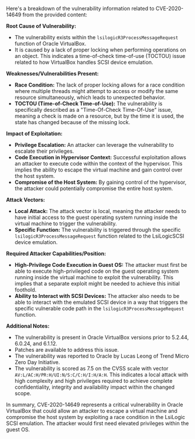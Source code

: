 Here's a breakdown of the vulnerability information related to CVE-2020-14649 from the provided content:

**Root Cause of Vulnerability:**

*   The vulnerability exists within the `lsilogicR3ProcessMessageRequest` function of Oracle VirtualBox.
*   It is caused by a lack of proper locking when performing operations on an object. This indicates a time-of-check time-of-use (TOCTOU) issue related to how VirtualBox handles SCSI device emulation.

**Weaknesses/Vulnerabilities Present:**

*   **Race Condition:** The lack of proper locking allows for a race condition where multiple threads might attempt to access or modify the same resource simultaneously, which leads to unexpected behavior.
*   **TOCTOU (Time-of-Check Time-of-Use):**  The vulnerability is specifically described as a "Time-Of-Check Time-Of-Use" issue, meaning a check is made on a resource, but by the time it is used, the state has changed because of the missing lock.

**Impact of Exploitation:**

*   **Privilege Escalation:** An attacker can leverage the vulnerability to escalate their privileges.
*   **Code Execution in Hypervisor Context:** Successful exploitation allows an attacker to execute code within the context of the hypervisor. This implies the ability to escape the virtual machine and gain control over the host system.
*   **Compromise of the Host System:** By gaining control of the hypervisor, the attacker could potentially compromise the entire host system.

**Attack Vectors:**

*   **Local Attack:** The attack vector is local, meaning the attacker needs to have initial access to the guest operating system running inside the virtual machine to trigger the vulnerability.
*   **Specific Function:** The vulnerability is triggered through the specific  `lsilogicR3ProcessMessageRequest` function related to the LsiLogicSCSI device emulation.

**Required Attacker Capabilities/Position:**

*   **High-Privilege Code Execution in Guest OS:** The attacker must first be able to execute high-privileged code on the guest operating system running inside the virtual machine to exploit the vulnerability. This implies that a separate exploit might be needed to achieve this initial foothold.
*   **Ability to Interact with SCSI Devices:** The attacker also needs to be able to interact with the emulated SCSI device in a way that triggers the specific vulnerable code path in the `lsilogicR3ProcessMessageRequest` function.

**Additional Notes:**

*   The vulnerability is present in Oracle VirtualBox versions prior to 5.2.44, 6.0.24, and 6.1.12.
*   Patches are available to address this issue.
*   The vulnerability was reported to Oracle by Lucas Leong of Trend Micro Zero Day Initiative.
*   The vulnerability is scored as 7.5 on the CVSS scale with vector `AV:L/AC:H/PR:H/UI:N/S:C/C:H/I:H/A:H`. This indicates a local attack with high complexity and high privileges required to achieve complete confidentiality, integrity and availability impact within the changed scope.

In summary, CVE-2020-14649 represents a critical vulnerability in Oracle VirtualBox that could allow an attacker to escape a virtual machine and compromise the host system by exploiting a race condition in the LsiLogic SCSI emulation. The attacker would first need elevated privileges within the guest OS.